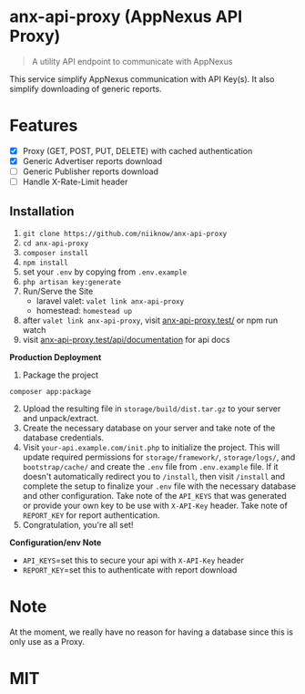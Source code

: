 # anx-api-proxy (AppNexus API Proxy)
> A utility API endpoint to communicate with AppNexus

This service simplify AppNexus communication with API Key(s).  It also simplify downloading of generic reports.

# Features
- [x] Proxy (GET, POST, PUT, DELETE) with cached authentication
- [x] Generic Advertiser reports download
- [ ] Generic Publisher reports download
- [ ] Handle X-Rate-Limit header

## Installation
1. `git clone https://github.com/niiknow/anx-api-proxy`
2. `cd anx-api-proxy`
3. `composer install`
4. `npm install`
5. set your `.env` by copying from `.env.example`
6. `php artisan key:generate`
7. Run/Serve the Site
    - laravel valet: `valet link anx-api-proxy`
    - homestead: `homestead up`
8. after `valet link anx-api-proxy`, visit [anx-api-proxy.test/](http://anx-api-proxy.test) or npm run watch
9. visit [anx-api-proxy.test/api/documentation](http://anx-api-proxy.test/api/documentation) for api docs

**Production Deployment**
1. Package the project
```
composer app:package
```
2. Upload the resulting file in `storage/build/dist.tar.gz` to your server and unpack/extract.
3. Create the necessary database on your server and take note of the database credentials.
4. Visit `your-api.example.com/init.php` to initialize the project.  This will update required permissions for `storage/framework/`, `storage/logs/`, and `bootstrap/cache/` and create the `.env` file from `.env.example` file.  If it doesn't automatically redirect you to `/install`, then visit `/install` and complete the setup to finalize your `.env` file with the necessary database and other configuration.  Take note of the `API_KEYS` that was generated or provide your own key to be use with `X-API-Key` header.  Take note of `REPORT_KEY` for report authentication.
5. Congratulation, you're all set!

**Configuration/env Note**
- `API_KEYS`=set this to secure your api with `X-API-Key` header
- `REPORT_KEY`=set this to authenticate with report download

# Note
At the moment, we really have no reason for having a database since this is only use as a Proxy.

# MIT
